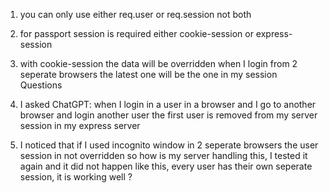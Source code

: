 1. you can only use either req.user or req.session not both
2. for passport session is required either cookie-session or express-session
3. with cookie-session the data will be overridden when I login from 2 seperate browsers the latest one will be the one in my session
Questions
1. I asked ChatGPT: when I login in a user in a browser and I go to another browser and login another user the first user is removed from my server session in my express server

2. I noticed that if I used incognito window in 2 seperate browsers the user session in not overridden so how is my server handling this, I tested it again and it did not happen like this, every user has their own seperate session, it is working well ?
